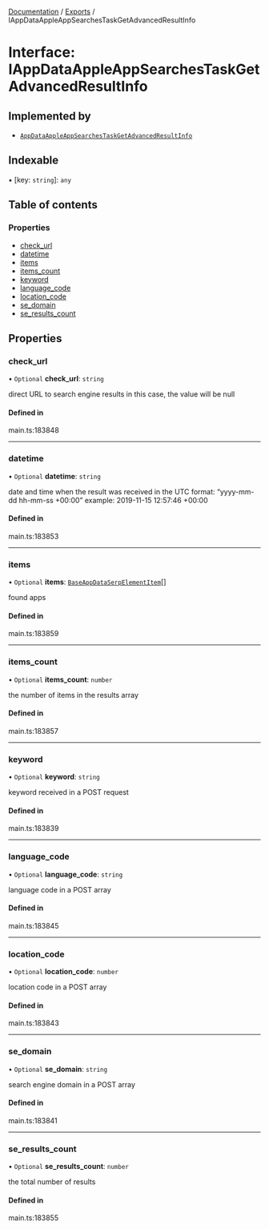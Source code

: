 [Documentation](../README.md) / [Exports](../modules.md) / IAppDataAppleAppSearchesTaskGetAdvancedResultInfo

# Interface: IAppDataAppleAppSearchesTaskGetAdvancedResultInfo

## Implemented by

- [`AppDataAppleAppSearchesTaskGetAdvancedResultInfo`](../classes/AppDataAppleAppSearchesTaskGetAdvancedResultInfo.md)

## Indexable

▪ [key: `string`]: `any`

## Table of contents

### Properties

- [check\_url](IAppDataAppleAppSearchesTaskGetAdvancedResultInfo.md#check_url)
- [datetime](IAppDataAppleAppSearchesTaskGetAdvancedResultInfo.md#datetime)
- [items](IAppDataAppleAppSearchesTaskGetAdvancedResultInfo.md#items)
- [items\_count](IAppDataAppleAppSearchesTaskGetAdvancedResultInfo.md#items_count)
- [keyword](IAppDataAppleAppSearchesTaskGetAdvancedResultInfo.md#keyword)
- [language\_code](IAppDataAppleAppSearchesTaskGetAdvancedResultInfo.md#language_code)
- [location\_code](IAppDataAppleAppSearchesTaskGetAdvancedResultInfo.md#location_code)
- [se\_domain](IAppDataAppleAppSearchesTaskGetAdvancedResultInfo.md#se_domain)
- [se\_results\_count](IAppDataAppleAppSearchesTaskGetAdvancedResultInfo.md#se_results_count)

## Properties

### check\_url

• `Optional` **check\_url**: `string`

direct URL to search engine results
in this case, the value will be null

#### Defined in

main.ts:183848

___

### datetime

• `Optional` **datetime**: `string`

date and time when the result was received
in the UTC format: “yyyy-mm-dd hh-mm-ss +00:00”
example:
2019-11-15 12:57:46 +00:00

#### Defined in

main.ts:183853

___

### items

• `Optional` **items**: [`BaseAppDataSerpElementItem`](../classes/BaseAppDataSerpElementItem.md)[]

found apps

#### Defined in

main.ts:183859

___

### items\_count

• `Optional` **items\_count**: `number`

the number of items in the results array

#### Defined in

main.ts:183857

___

### keyword

• `Optional` **keyword**: `string`

keyword received in a POST request

#### Defined in

main.ts:183839

___

### language\_code

• `Optional` **language\_code**: `string`

language code in a POST array

#### Defined in

main.ts:183845

___

### location\_code

• `Optional` **location\_code**: `number`

location code in a POST array

#### Defined in

main.ts:183843

___

### se\_domain

• `Optional` **se\_domain**: `string`

search engine domain in a POST array

#### Defined in

main.ts:183841

___

### se\_results\_count

• `Optional` **se\_results\_count**: `number`

the total number of results

#### Defined in

main.ts:183855
